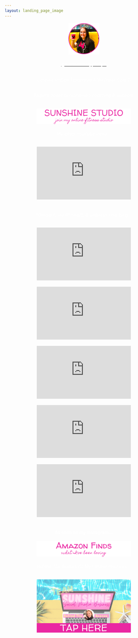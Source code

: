```yaml
---
layout: landing_page_image
---
```

<center>
<img src='/i/corinnamaryphillips/cmp-small.png' style='width: 100px; height: 100px; margin: auto;' alt='Profile image of Corinna'>
<h6>
<a href="https://www.instagram.com/corinnamaryphillips/" target="_blank" rel="noopener"><span style="color:white">@corinnamaryphillips</span></a>
</h6>
  <h6 class="title"><span style="color:white">Corinna Phillips | Business & Wellness Coach</span></h6>
</center>
 <div class="separator-2"></div>
<center>

<h6 class="title"><span style="color:white">Enquire about personalised coaching & support:</span></h6>
<a href="/sunshinestudio"><img src='/i/Buttons/instagram/cmp/sunshinestudio.png' alt='link to Sunshine Studio information request page' /></a>

<br />

<!-- Corinna Phillips YouTube START -->
  <h6 class="title"><span style="color:white">My latest YouTube video...</span></h6>
<iframe width="300" height="168" src="https://www.youtube-nocookie.com/embed/2ta8BiR0MGk?rel=0" frameborder="0" allow="accelerometer; autoplay; encrypted-media; gyroscope; picture-in-picture" allowfullscreen></iframe>
<br><br>
<!-- Corinna Phillips YouTube END -->

<!-- Dream it, Do it START -->
  <h6 class="title"><span style="color:white">"Dream It, Do It" health & wellness coaching...</span></h6>

<iframe width="300" height="168" src="https://www.youtube-nocookie.com/embed/_6LCt0kEA5s?rel=0" frameborder="0" allow="accelerometer; autoplay; encrypted-media; gyroscope; picture-in-picture" allowfullscreen></iframe>
<br><br>

<iframe width="300" height="168" src="https://www.youtube-nocookie.com/embed/UsQ9g1suvzQ?rel=0" frameborder="0" allow="accelerometer; autoplay; encrypted-media; gyroscope; picture-in-picture" allowfullscreen></iframe>
<br><br>

<iframe width="300" height="168" src="https://www.youtube-nocookie.com/embed/NbgpoTizzgI?rel=0" frameborder="0" allow="accelerometer; autoplay; encrypted-media; gyroscope; picture-in-picture" allowfullscreen></iframe>
<br><br>

<iframe width="300" height="168" src="https://www.youtube-nocookie.com/embed/g1q9gaPVRrE?rel=0" frameborder="0" allow="accelerometer; autoplay; encrypted-media; gyroscope; picture-in-picture" allowfullscreen></iframe>
<br><br>

<iframe width="300" height="168" src="https://www.youtube-nocookie.com/embed/h4rJ8Nmq-rg?rel=0" frameborder="0" allow="accelerometer; autoplay; encrypted-media; gyroscope; picture-in-picture" allowfullscreen></iframe>
<br><br>

<!-- Dream It, Do It END -->

<div class="separator-2"></div>
<h4 class="title"><span style="color:white">As seen on my Instagram...</span></h4>
<a href="https://www.amazon.co.uk/shop/inspiringlifedesign?listId=3U0NM08QFZXW7&ref=idea_share_inf" target="_blank" rel="noopener"><img src='/i/Buttons/instagram/cmp/amazon.png' alt='link to my Amazon Storefront Instagram list' /></a>

<br />

 <div class="separator-2"></div>
<h6 class="title"><span style="color:white">Behind The Scenes Of My Fitness Business...</span></h6>
<a href="/sunshinestudio/mentorship/behind-scenes"><img src='/i/Buttons/instagram/image-buttons/behind-scenes-button.png' style='width: 300px; margin: auto;' alt='link to Sunshine Social Media Mentorship behind the scenes signup page' /></a>
<br />

</center>